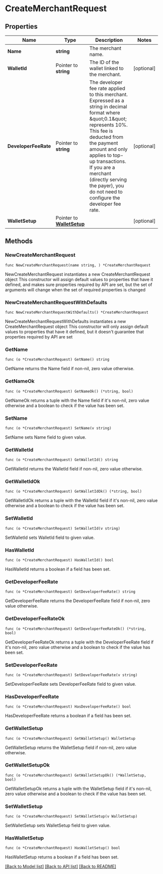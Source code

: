 # CreateMerchantRequest

## Properties

Name | Type | Description | Notes
------------ | ------------- | ------------- | -------------
**Name** | **string** | The merchant name. | 
**WalletId** | Pointer to **string** | The ID of the wallet linked to the merchant. | [optional] 
**DeveloperFeeRate** | Pointer to **string** | The developer fee rate applied to this merchant. Expressed as a string in decimal format where \&quot;0.1\&quot; represents 10%. This fee is deducted from the payment amount and only applies to top-up transactions. If you are a merchant (directly serving the payer), you do not need to configure the developer fee rate. | [optional] 
**WalletSetup** | Pointer to [**WalletSetup**](WalletSetup.md) |  | [optional] 

## Methods

### NewCreateMerchantRequest

`func NewCreateMerchantRequest(name string, ) *CreateMerchantRequest`

NewCreateMerchantRequest instantiates a new CreateMerchantRequest object
This constructor will assign default values to properties that have it defined,
and makes sure properties required by API are set, but the set of arguments
will change when the set of required properties is changed

### NewCreateMerchantRequestWithDefaults

`func NewCreateMerchantRequestWithDefaults() *CreateMerchantRequest`

NewCreateMerchantRequestWithDefaults instantiates a new CreateMerchantRequest object
This constructor will only assign default values to properties that have it defined,
but it doesn't guarantee that properties required by API are set

### GetName

`func (o *CreateMerchantRequest) GetName() string`

GetName returns the Name field if non-nil, zero value otherwise.

### GetNameOk

`func (o *CreateMerchantRequest) GetNameOk() (*string, bool)`

GetNameOk returns a tuple with the Name field if it's non-nil, zero value otherwise
and a boolean to check if the value has been set.

### SetName

`func (o *CreateMerchantRequest) SetName(v string)`

SetName sets Name field to given value.


### GetWalletId

`func (o *CreateMerchantRequest) GetWalletId() string`

GetWalletId returns the WalletId field if non-nil, zero value otherwise.

### GetWalletIdOk

`func (o *CreateMerchantRequest) GetWalletIdOk() (*string, bool)`

GetWalletIdOk returns a tuple with the WalletId field if it's non-nil, zero value otherwise
and a boolean to check if the value has been set.

### SetWalletId

`func (o *CreateMerchantRequest) SetWalletId(v string)`

SetWalletId sets WalletId field to given value.

### HasWalletId

`func (o *CreateMerchantRequest) HasWalletId() bool`

HasWalletId returns a boolean if a field has been set.

### GetDeveloperFeeRate

`func (o *CreateMerchantRequest) GetDeveloperFeeRate() string`

GetDeveloperFeeRate returns the DeveloperFeeRate field if non-nil, zero value otherwise.

### GetDeveloperFeeRateOk

`func (o *CreateMerchantRequest) GetDeveloperFeeRateOk() (*string, bool)`

GetDeveloperFeeRateOk returns a tuple with the DeveloperFeeRate field if it's non-nil, zero value otherwise
and a boolean to check if the value has been set.

### SetDeveloperFeeRate

`func (o *CreateMerchantRequest) SetDeveloperFeeRate(v string)`

SetDeveloperFeeRate sets DeveloperFeeRate field to given value.

### HasDeveloperFeeRate

`func (o *CreateMerchantRequest) HasDeveloperFeeRate() bool`

HasDeveloperFeeRate returns a boolean if a field has been set.

### GetWalletSetup

`func (o *CreateMerchantRequest) GetWalletSetup() WalletSetup`

GetWalletSetup returns the WalletSetup field if non-nil, zero value otherwise.

### GetWalletSetupOk

`func (o *CreateMerchantRequest) GetWalletSetupOk() (*WalletSetup, bool)`

GetWalletSetupOk returns a tuple with the WalletSetup field if it's non-nil, zero value otherwise
and a boolean to check if the value has been set.

### SetWalletSetup

`func (o *CreateMerchantRequest) SetWalletSetup(v WalletSetup)`

SetWalletSetup sets WalletSetup field to given value.

### HasWalletSetup

`func (o *CreateMerchantRequest) HasWalletSetup() bool`

HasWalletSetup returns a boolean if a field has been set.


[[Back to Model list]](../README.md#documentation-for-models) [[Back to API list]](../README.md#documentation-for-api-endpoints) [[Back to README]](../README.md)


